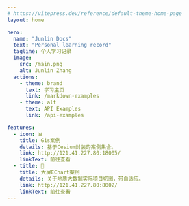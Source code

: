 ```yaml
---
# https://vitepress.dev/reference/default-theme-home-page
layout: home

hero:
  name: "Junlin Docs"
  text: "Personal learning record"
  tagline: 个人学习记录
  image:
    src: /main.png
    alt: Junlin Zhang
  actions:
    - theme: brand
      text: 学习主页
      link: /markdown-examples
    - theme: alt
      text: API Examples
      link: /api-examples

features:
  - icon: 📊
    title: Gis案例
    details: 基于Cesium封装的案例集合。
    link: http://121.41.227.80:18005/
    linkText: 前往查看
  - title: 📓
    title: 大屏EChart案例
    details: 关于地质大数据实际项目切图，带自适应。
    link: http://121.41.227.80:8002/
    linkText: 前往查看
---
```


